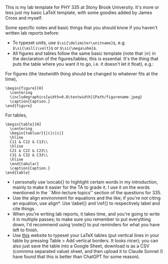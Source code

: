 This is my lab template for PHY 335 at Stony Brook University.
It's more or less just my basic LaTeX template, with some
goodies added by James Cross and myself.

Some specific notes and basic things that you should know
if you haven't written lab reports before:
  * To typeset units, use `$\si{\delimiter\unitname}$`, e.g. `$\si{\milli\volt}$`
    or `$\si{\mega\ohm}$`.
  * All figures and tables follow the same basic template
    (note that `[H]` in the declaration of the figures/tables;
    this is essential. It's the thing that puts the table where
    you want it to go, i.e. it doesn't let it float), e.g.:

For figures (the \textwidth thing should be changed to whatever
fits at the time),

```
\begin{figure}[H]
  \centering
  \includegraphics[width=0.8\textwidth]{Path/figurename.jpeg}
  \caption{Caption.}
\end{figure}
```

For tables,

```
\begin{table}[H]
  \centering
  \begin{tabluar}{|c|c|c|}
  \hline
  C11 & C12 & C13\\
  \hline
  C21 & C22 & C23\\
  C31 & C32 & C33\\
  \hline
  \end{tabular}
  \caption{Caption.}
\end{table}
```

  * I personally use \vocab{} to highlight certain words in
    my introduction, mainly to make it easier for the TA to
    grade it. I use it on the words mentioned in the ``Mini-lecture
    topics'' section of the questions for 335.
  * Use the align environment for equations and the like; if
    you're not citing an equation, use align*. Use \label{}
    and \ref{} to respectively label and cite things.
  * When you're writing lab reports, it takes time,
    and you're going to write it in multiple passes;
    to make sure you remember to put everything down,
    I'd recommend using \note{} to put reminders for
    what you have left to finish.
  * Use [this](https://www.tablesgenerator.com) website to typeset your LaTeX tables
    (put vertical lines in your table by pressing
    Table > Add vertical borders. It looks nicer);
    you can also just save the table into a Google
    Sheet, download is as a CSV (commma separated value)
    sheet, and then upload it to Claude Sonnet (I have
    found that this is better than ChatGPT for some reason).
